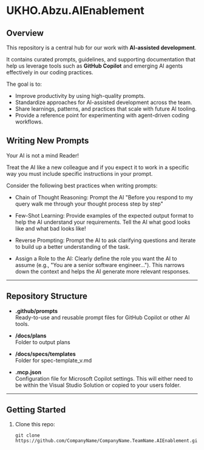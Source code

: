 # UKHO.Abzu.AIEnablement

## Overview
This repository is a central hub for our work with **AI-assisted development**.  

It contains curated prompts, guidelines, and supporting documentation that help us leverage tools such as **GitHub Copilot** and emerging AI agents effectively in our coding practices.

The goal is to:
- Improve productivity by using high-quality prompts.
- Standardize approaches for AI-assisted development across the team.
- Share learnings, patterns, and practices that scale with future AI tooling.
- Provide a reference point for experimenting with agent-driven coding workflows.

## Writing New Prompts

Your AI is not a mind Reader!

Treat the AI like a new colleague and if you expect it to work in a specific way you must include specific instructions in your prompt.

Consider the following best practices when writing prompts:

- Chain of Thought Reasoning: Prompt the AI "Before you respond to my query walk me through your thought process step by step"

- Few-Shot Learning: Provide examples of the expected output format to help the AI understand your requirements. Tell the AI what good looks like and what bad looks like!

- Reverse Prompting: Prompt the AI to ask clarifying questions and iterate to build up a better understanding of the task.

- Assign a Role to the AI: Clearly define the role you want the AI to assume (e.g., "You are a senior software engineer..."). This narrows down the context and helps the AI generate more relevant responses.

---

## Repository Structure
- **.github/prompts**  
  Ready-to-use and reusable prompt files for GitHub Copilot or other AI tools.

- **/docs/plans**  
  Folder to output plans

- **/docs/specs/templates**  
  Folder for spec-template_v.md

- **.mcp.json**  
  Configuration file for Microsoft Copilot settings. This will either need to be within the Visual Studio Solution or copied to your users folder.

---

## Getting Started
1. Clone this repo:
   ```
   git clone https://github.com/CompanyName/CompanyName.TeamName.AIEnablement.git
